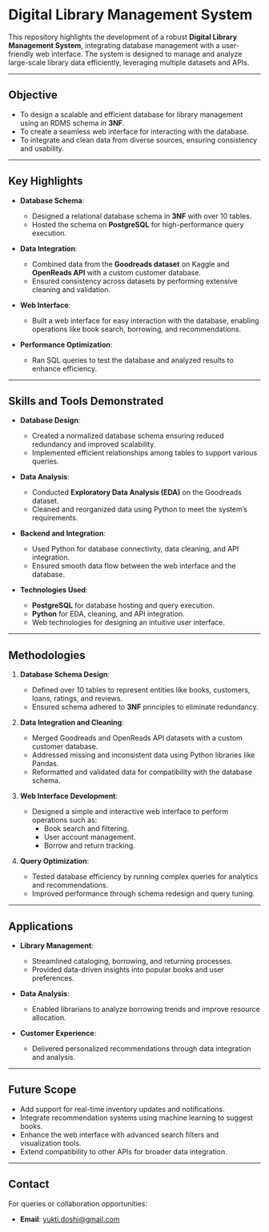 # Digital Library Management System

This repository highlights the development of a robust **Digital Library Management System**, integrating database management with a user-friendly web interface. The system is designed to manage and analyze large-scale library data efficiently, leveraging multiple datasets and APIs.

---

## **Objective**

- To design a scalable and efficient database for library management using an RDMS schema in **3NF**.
- To create a seamless web interface for interacting with the database.
- To integrate and clean data from diverse sources, ensuring consistency and usability.

---

## **Key Highlights**

- **Database Schema**:
  - Designed a relational database schema in **3NF** with over 10 tables.
  - Hosted the schema on **PostgreSQL** for high-performance query execution.

- **Data Integration**:
  - Combined data from the **Goodreads dataset** on Kaggle and **OpenReads API** with a custom customer database.
  - Ensured consistency across datasets by performing extensive cleaning and validation.

- **Web Interface**:
  - Built a web interface for easy interaction with the database, enabling operations like book search, borrowing, and recommendations.

- **Performance Optimization**:
  - Ran SQL queries to test the database and analyzed results to enhance efficiency.

---

## **Skills and Tools Demonstrated**

- **Database Design**:
  - Created a normalized database schema ensuring reduced redundancy and improved scalability.
  - Implemented efficient relationships among tables to support various queries.

- **Data Analysis**:
  - Conducted **Exploratory Data Analysis (EDA)** on the Goodreads dataset.
  - Cleaned and reorganized data using Python to meet the system’s requirements.

- **Backend and Integration**:
  - Used Python for database connectivity, data cleaning, and API integration.
  - Ensured smooth data flow between the web interface and the database.

- **Technologies Used**:
  - **PostgreSQL** for database hosting and query execution.
  - **Python** for EDA, cleaning, and API integration.
  - Web technologies for designing an intuitive user interface.

---

## **Methodologies**

1. **Database Schema Design**:
   - Defined over 10 tables to represent entities like books, customers, loans, ratings, and reviews.
   - Ensured schema adhered to **3NF** principles to eliminate redundancy.

2. **Data Integration and Cleaning**:
   - Merged Goodreads and OpenReads API datasets with a custom customer database.
   - Addressed missing and inconsistent data using Python libraries like Pandas.
   - Reformatted and validated data for compatibility with the database schema.

3. **Web Interface Development**:
   - Designed a simple and interactive web interface to perform operations such as:
     - Book search and filtering.
     - User account management.
     - Borrow and return tracking.

4. **Query Optimization**:
   - Tested database efficiency by running complex queries for analytics and recommendations.
   - Improved performance through schema redesign and query tuning.

---

## **Applications**

- **Library Management**:
  - Streamlined cataloging, borrowing, and returning processes.
  - Provided data-driven insights into popular books and user preferences.

- **Data Analysis**:
  - Enabled librarians to analyze borrowing trends and improve resource allocation.

- **Customer Experience**:
  - Delivered personalized recommendations through data integration and analysis.

---

## **Future Scope**

- Add support for real-time inventory updates and notifications.
- Integrate recommendation systems using machine learning to suggest books.
- Enhance the web interface with advanced search filters and visualization tools.
- Extend compatibility to other APIs for broader data integration.

---

## **Contact**

For queries or collaboration opportunities:
- **Email**: yukti.doshi@gmail.com
